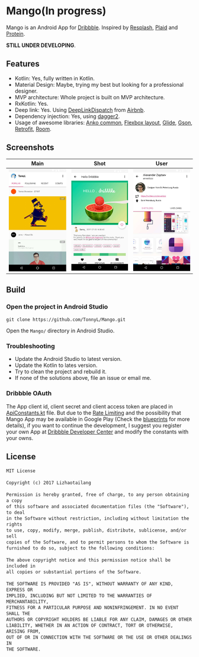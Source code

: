 # Mango(In progress)

Mango is an Android App for [Dribbble](https://dribbble.com/). Inspired by [Resplash](https://github.com/b-lam/Resplash), [Plaid](https://github.com/nickbutcher/plaid) and  [Protein](https://github.com/gejiaheng/Protein).

**STILL UNDER DEVELOPING**.

## Features
+ Kotlin: Yes, fully written in Kotlin.
+ Material Design: Maybe, trying my best but looking for a professional designer.
+ MVP architecture: Whole project is built on MVP architecture.
+ RxKotlin: Yes.
+ Deep link: Yes. Using [DeepLinkDispatch](https://github.com/airbnb/DeepLinkDispatch) from [Airbnb](https://github.com/airbnb).
+ Dependency injection: Yes, using [dagger2](https://github.com/google/dagger).
+ Usage of awesome libraries: [Anko common](https://github.com/Kotlin/anko), [Flexbox layout](https://github.com/google/flexbox-layout), [Glide](https://github.com/bumptech/glide), [Gson](https://github.com/google/gson), [Retrofit](https://github.com/square/retrofit), [Room](https://developer.android.com/topic/libraries/architecture/room.html).

## Screenshots

| Main     | Shot     | User     |
| :-------------: | :-------------: | :-------------: |
| ![Main](./art/homescreen.png) | ![Shot](./art/shot_detail.png) | ![User](./art/user_profile.png) |

## Build
### Open the project in Android Studio
```
git clone https://github.com/TonnyL/Mango.git
```

Open the `Mango/` directory in Android Studio.

### Troubleshooting
+ Update the Android Studio to latest version.
+ Update the Kotlin to lates version.
+ Try to clean the project and rebuild it.
+ If none of the solutions above, file an issue or email me.

### Dribbble OAuth
The App client id, client secret and client access token are placed in [ApiConstants.kt](./app/src/main/java/io/github/tonnyl/mango/retrofit/ApiConstants.kt) file. But due to the [Rate Limiting](http://developer.dribbble.com/v1/#rate-limiting) and the possibility that Mango App may be available in Google Play (Check the [blueprints](https://github.com/TonnyL/Mango/wiki/Blueprints) for more details), if you want to continue the development, I suggest you register your own App at [Dribbble Developer Center](https://dribbble.com/account/applications/new) and modify the constants with your owns.

## License
```
MIT License

Copyright (c) 2017 Lizhaotailang

Permission is hereby granted, free of charge, to any person obtaining a copy
of this software and associated documentation files (the "Software"), to deal
in the Software without restriction, including without limitation the rights
to use, copy, modify, merge, publish, distribute, sublicense, and/or sell
copies of the Software, and to permit persons to whom the Software is
furnished to do so, subject to the following conditions:

The above copyright notice and this permission notice shall be included in
all copies or substantial portions of the Software.

THE SOFTWARE IS PROVIDED "AS IS", WITHOUT WARRANTY OF ANY KIND, EXPRESS OR
IMPLIED, INCLUDING BUT NOT LIMITED TO THE WARRANTIES OF MERCHANTABILITY,
FITNESS FOR A PARTICULAR PURPOSE AND NONINFRINGEMENT. IN NO EVENT SHALL THE
AUTHORS OR COPYRIGHT HOLDERS BE LIABLE FOR ANY CLAIM, DAMAGES OR OTHER
LIABILITY, WHETHER IN AN ACTION OF CONTRACT, TORT OR OTHERWISE, ARISING FROM,
OUT OF OR IN CONNECTION WITH THE SOFTWARE OR THE USE OR OTHER DEALINGS IN
THE SOFTWARE.
```
